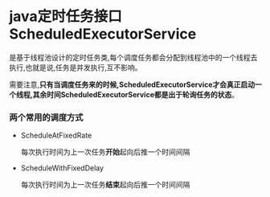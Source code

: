 # java定时任务接口ScheduledExecutorService

是基于线程池设计的定时任务类,每个调度任务都会分配到线程池中的一个线程去执行,也就是说,任务是并发执行,互不影响。

需要注意,**只有当调度任务来的时候,ScheduledExecutorService才会真正启动一个线程,其余时间ScheduledExecutorService都是出于轮询任务的状态**。

### 两个常用的调度方式

* ScheduleAtFixedRate 

	每次执行时间为上一次任务**开始**起向后推一个时间间隔

* ScheduleWithFixedDelay

	每次执行时间为上一次任务**结束**起向后推一个时间间隔